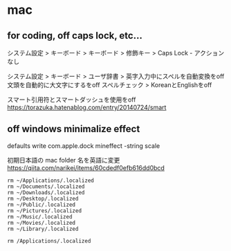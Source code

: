 # mac

## for coding, off caps lock, etc...

システム設定 > キーボード > キーボード > 修飾キー > Caps Lock - アクションなし

システム設定 > キーボード > ユーザ辞書 > 
英字入力中にスペルを自動変換をoff
文頭を自動的に大文字にするをoff
スペルチェック > KoreanとEnglishをoff

スマート引用符とスマートダッシュを使用をoff
https://torazuka.hatenablog.com/entry/20140724/smart

## off windows minimalize effect

defaults write com.apple.dock mineffect -string scale


初期日本語の mac folder 名を英語に変更
https://qiita.com/narikei/items/60cdedf0efb616dd0bcd

```
rm ~/Applications/.localized
rm ~/Documents/.localized
rm ~/Downloads/.localized
rm ~/Desktop/.localized
rm ~/Public/.localized
rm ~/Pictures/.localized
rm ~/Music/.localized
rm ~/Movies/.localized
rm ~/Library/.localized

rm /Applications/.localized
```
